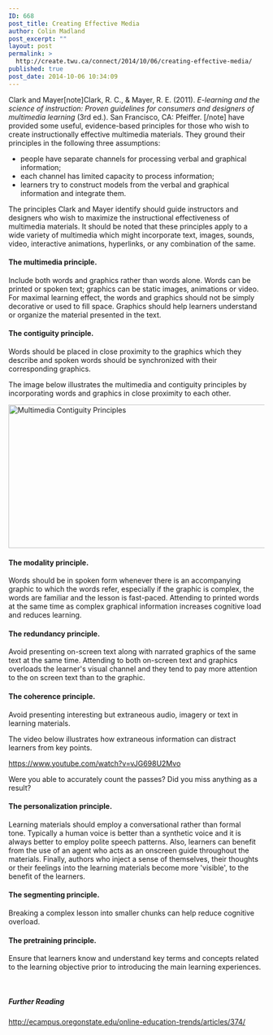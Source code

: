 ```yaml
---
ID: 668
post_title: Creating Effective Media
author: Colin Madland
post_excerpt: ""
layout: post
permalink: >
  http://create.twu.ca/connect/2014/10/06/creating-effective-media/
published: true
post_date: 2014-10-06 10:34:09
---
```

Clark and Mayer[note]Clark, R. C., &amp; Mayer, R. E. (2011). <em>E-learning and the science of instruction: Proven guidelines for consumers and designers of multimedia learning</em> (3rd ed.). San Francisco, CA: Pfeiffer. [/note] have provided some useful, evidence-based principles for those who wish to create instructionally effective multimedia materials. They ground their principles in the following three assumptions:
<ul>
	<li>people have separate channels for processing verbal and graphical information;</li>
	<li>each channel has limited capacity to process information;</li>
	<li>learners try to construct models from the verbal and graphical information and integrate them.</li>
</ul>
<div>The principles Clark and Mayer identify should guide instructors and designers who wish to maximize the instructional effectiveness of multimedia materials. It should be noted that these principles apply to a wide variety of multimedia which might incorporate text, images, sounds, video, interactive animations, hyperlinks, or any combination of the same.</div>
<div></div>
<h4 id="anonymous_element_17">The multimedia principle.</h4>
Include both words and graphics rather than words alone. Words can be printed or spoken text; graphics can be static images, animations or video. For maximal learning effect, the words and graphics should not be simply decorative or used to fill space. Graphics should help learners understand or organize the material presented in the text.
<h4 id="anonymous_element_18">The contiguity principle.</h4>
Words should be placed in close proximity to the graphics which they describe and spoken words should be synchronized with their corresponding graphics.

The image below illustrates the multimedia and contiguity principles by incorporating words and graphics in close proximity to each other.

<a href="http://create.twu.ca/connect/files/2014/10/Multimedia-Contiguity-Principles.png"><img class="aligncenter size-full wp-image-672" src="http://create.twu.ca/connect/files/2014/10/Multimedia-Contiguity-Principles.png" alt="Multimedia Contiguity Principles" width="808" height="282" /></a>
<h4 id="anonymous_element_17">The modality principle.</h4>
Words should be in spoken form whenever there is an accompanying graphic to which the words refer, especially if the graphic is complex, the words are familiar and the lesson is fast-paced. Attending to printed words at the same time as complex graphical information increases cognitive load and reduces learning.
<h4 id="anonymous_element_18">The redundancy principle.</h4>
Avoid presenting on-screen text along with narrated graphics of the same text at the same time. Attending to both on-screen text and graphics overloads the learner's visual channel and they tend to pay more attention to the on screen text than to the graphic.
<h4 id="anonymous_element_19">The coherence principle.</h4>
Avoid presenting interesting but extraneous audio, imagery or text in learning materials.

The video below illustrates how extraneous information can distract learners from key points.

https://www.youtube.com/watch?v=vJG698U2Mvo
<div id="flashContent">Were you able to accurately count the passes? Did you miss anything as a result?</div>
<div>
<div class="vtbegenerated">
<h4 id="anonymous_element_17">The personalization principle.</h4>
Learning materials should employ a conversational rather than formal tone. Typically a human voice is better than a synthetic voice and it is always better to employ polite speech patterns. Also, learners can benefit from the use of an agent who acts as an onscreen guide throughout the materials. Finally, authors who inject a sense of themselves, their thoughts or their feelings into the learning materials become more 'visible', to the benefit of the learners.
<h4 id="anonymous_element_18">The segmenting principle.</h4>
Breaking a complex lesson into smaller chunks can help reduce cognitive overload.
<h4 id="anonymous_element_19">The pretraining principle.</h4>
Ensure that learners know and understand key terms and concepts related to the learning objective prior to introducing the main learning experiences.

&nbsp;
<h5>Further Reading</h5>
<a href="http://ecampus.oregonstate.edu/online-education-trends/articles/374/" target="_blank" rel="noopener noreferrer">http://ecampus.oregonstate.edu/online-education-trends/articles/374/</a>

&nbsp;

</div>
</div>